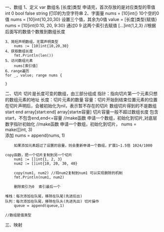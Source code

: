 一、数组
    1、定义
        var 数组名 [长度]类型
        申请完，首次存放的是对应类型的零值
        int 0 
        bool false
        string 打印的为空字符串
    2、字面量
        nums = [10]int{}  10个空的0值
        nums = [10]int{10,20,30} 设置三个值，其余为0值
        value = [长度]类型{赋值}
        nums = [10]int{0:10, 20, 9:30} 通过0 9 这两个索引去赋值
        [...]int{1,2,3} //根据后面写的数值个数推到数组长度
        
    3、简短声明数组，无需声明类型
        nums := [10]int{10,20,30}
    4、获取数组长度
        fmt.Println(len()) 
    5、访问数组元素
        nums[索引值]
    6、range遍历
    for _, value; range nums {

    }
    
二、切片
    切片是长度可变的数组，由三部分组成
        指针：指向切片第一个元素只想的数组元素的地址
        长度：切片元素的数量
        容量：切片开始到结束位置元素的位置 
    在切片声明后，会被初始化为nil，表示暂不存在的切片
    数组切片得到的不是数组 start end
    array[start:end]
    array[start:end:容量] 切片容量一般不超过数组长度 包含start，不包含end,end<=容量
 	//make函数 申请一个数组，初始化到切片,对底层数字指针初始化
    //make函数 申请一个数组，初始化到切片，
	    nums = make([]int, 3)   
    添加
        nums = append(nums, 1)

        如果添加元素超过了设置的容量，则会重新申请一个数组，扩展1~1.5倍 1024/1000

    copy函数，把一个切片复制到另一个切片
        num1 := []int{1, 2, 3}
        num2 := []int{10, 20, 30, 40}

        copy(num1, num2) //将num2复制到num1 可以实现删除的机制
        fmt.Println(num1, num2)

        删除索引为0  索引最后一个

    堆栈：每次添加在队尾，移除在队尾(先进后出)
    队列：每次添加在队尾，移除在队头(先进先出) 切片操作 
        queue = append(queue,1)

    //数组是值类型
三、映射